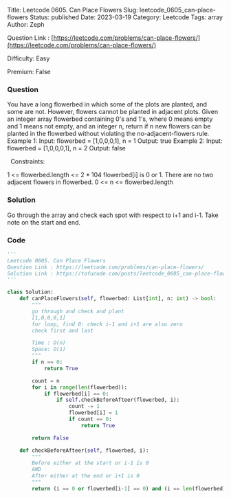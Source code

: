 Title: Leetcode 0605. Can Place Flowers
Slug: leetcode_0605_can-place-flowers
Status: published
Date: 2023-03-19
Category: Leetcode
Tags: array
Author: Zeph

Question Link : [https://leetcode.com/problems/can-place-flowers/](https://leetcode.com/problems/can-place-flowers/)

Difficulty: Easy

Premium: False

### Question
You have a long flowerbed in which some of the plots are planted, and some are not. However, flowers cannot be planted in adjacent plots.
Given an integer array flowerbed containing 0's and 1's, where 0 means empty and 1 means not empty, and an integer n, return if n new flowers can be planted in the flowerbed without violating the no-adjacent-flowers rule.
 
Example 1:
Input: flowerbed = [1,0,0,0,1], n = 1
Output: true
Example 2:
Input: flowerbed = [1,0,0,0,1], n = 2
Output: false

 
Constraints:

1 <= flowerbed.length <= 2 * 104
flowerbed[i] is 0 or 1.
There are no two adjacent flowers in flowerbed.
0 <= n <= flowerbed.length

### Solution

Go through the array and check each spot with respect to i+1 and i-1. Take note on the start and end.

### Code
```python
'''
Leetcode 0605. Can Place Flowers
Question Link : https://leetcode.com/problems/can-place-flowers/
Solution Link : https://tofucode.com/posts/leetcode_0605_can-place-flowers.html
'''

class Solution:
    def canPlaceFlowers(self, flowerbed: List[int], n: int) -> bool:
        """
        go through and check and plant
        [1,0,0,0,1]
        for loop, find 0: check i-1 and i+1 are also zero
        check first and last

        Time : O(n)
        Space: O(1)
        """
        if n == 0:
            return True

        count = n
        for i in range(len(flowerbed)):
            if flowerbed[i] == 0:
                if self.checkBeforeAfteer(flowerbed, i):
                    count -= 1
                    flowerbed[i] = 1
                    if count == 0:
                        return True

        return False

    def checkBeforeAfteer(self, flowerbed, i):
        """
        Before either at the start or i-1 is 0
        AND
        After either at the end or i+1 is 0
        """
        return (i == 0 or flowerbed[i-1] == 0) and (i == len(flowerbed)-1 or flowerbed[i+1] == 0)
```

